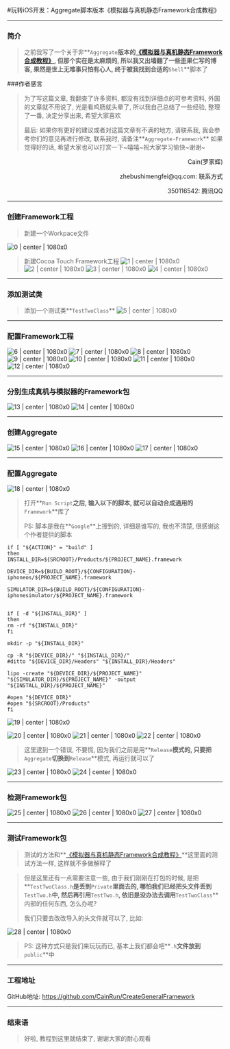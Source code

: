 #玩转iOS开发：Aggregate脚本版本《模拟器与真机静态Framework合成教程》

---
### 简介

> 之前我写了一个关于非**`Aggregate`**版本的[《模拟器与真机静态Framework合成教程》](http://www.jianshu.com/p/305c62fa9e2b), 但那个实在是太麻烦的, 所以我又出墙翻了一些歪果仁写的博客, 果然是世上无难事只怕有心人, 终于被我找到合适的**`Shell`**脚本了

###作者感言
> 为了写这篇文章, 我翻查了许多资料, 都没有找到详细点的可参考资料, 外国的文章就不用说了, 光是看鸡肠就头晕了, 所以我自己总结了一些经验, 整理了一番, 决定分享出来, 希望大家喜欢
>
> 最后:
> 如果你有更好的建议或者对这篇文章有不满的地方, 请联系我, 我会参考你们的意见再进行修改, 联系我时, 请备注**`Aggregate-Framework`** 如果觉得好的话, 希望大家也可以打赏一下~嘻嘻~祝大家学习愉快~谢谢~
>

<p align="right">Cain(罗家辉)</p>
<p align="right">zhebushimengfei@qq.com: 联系方式</p>
<p align="right">350116542: 腾讯QQ</p>

---
### 创建Framework工程

> 新建一个Workpace文件

![0 | center | 1080x0](https://github.com/CainRun/CreateGeneralFramework/blob/master/AggregateFramework/images/0.png)

> 新建Cocoa Touch Framework工程
> ![1 | center | 1080x0](https://github.com/CainRun/CreateGeneralFramework/blob/master/AggregateFramework/images/1.png)
> ![2 | center | 1080x0](https://github.com/CainRun/CreateGeneralFramework/blob/master/AggregateFramework/images/2.png)
> ![3 | center | 1080x0](https://github.com/CainRun/CreateGeneralFramework/blob/master/AggregateFramework/images/3.png)
> ![4 | center | 1080x0](https://github.com/CainRun/CreateGeneralFramework/blob/master/AggregateFramework/images/4.png)

---
### 添加测试类

> 添加一个测试类**`TestTwoClass`**
> ![5 | center | 1080x0](https://github.com/CainRun/CreateGeneralFramework/blob/master/AggregateFramework/images/5.png)

---
### 配置Framework工程
![6 | center | 1080x0](https://github.com/CainRun/CreateGeneralFramework/blob/master/AggregateFramework/images/6.png)
![7 | center | 1080x0](https://github.com/CainRun/CreateGeneralFramework/blob/master/AggregateFramework/images/7.png)
![8 | center | 1080x0](https://github.com/CainRun/CreateGeneralFramework/blob/master/AggregateFramework/images/8.png)
![9 | center | 1080x0](https://github.com/CainRun/CreateGeneralFramework/blob/master/AggregateFramework/images/9.png)
![10 | center | 1080x0](https://github.com/CainRun/CreateGeneralFramework/blob/master/AggregateFramework/images/10.png)
![11 | center | 1080x0](https://github.com/CainRun/CreateGeneralFramework/blob/master/AggregateFramework/images/11.png)
![12 | center | 1080x0](https://github.com/CainRun/CreateGeneralFramework/blob/master/AggregateFramework/images/12.png)

---
### 分别生成真机与模拟器的Framework包

![13 | center | 1080x0](https://github.com/CainRun/CreateGeneralFramework/blob/master/AggregateFramework/images/13.png)
![14 | center | 1080x0](https://github.com/CainRun/CreateGeneralFramework/blob/master/AggregateFramework/images/14.png)

---
### 创建Aggregate

![15 | center | 1080x0](https://github.com/CainRun/CreateGeneralFramework/blob/master/AggregateFramework/images/15.png)
![16 | center | 1080x0](https://github.com/CainRun/CreateGeneralFramework/blob/master/AggregateFramework/images/16.png)
![17 | center | 1080x0](https://github.com/CainRun/CreateGeneralFramework/blob/master/AggregateFramework/images/17.png)

---
### 配置Aggregate

![18 | center | 1080x0](https://github.com/CainRun/CreateGeneralFramework/blob/master/AggregateFramework/images/18.png)

> 打开**`Run Script`**之后, 输入以下的脚本, 就可以自动合成通用的**`Framework`**库了
>
> PS: 脚本是我在**`Google`**上搜到的, 详细是谁写的, 我也不清楚, 很感谢这个作者提供的脚本

```shell
if [ "${ACTION}" = "build" ]
then
INSTALL_DIR=${SRCROOT}/Products/${PROJECT_NAME}.framework

DEVICE_DIR=${BUILD_ROOT}/${CONFIGURATION}-iphoneos/${PROJECT_NAME}.framework

SIMULATOR_DIR=${BUILD_ROOT}/${CONFIGURATION}-iphonesimulator/${PROJECT_NAME}.framework


if [ -d "${INSTALL_DIR}" ]
then
rm -rf "${INSTALL_DIR}"
fi

mkdir -p "${INSTALL_DIR}"

cp -R "${DEVICE_DIR}/" "${INSTALL_DIR}/"
#ditto "${DEVICE_DIR}/Headers" "${INSTALL_DIR}/Headers"

lipo -create "${DEVICE_DIR}/${PROJECT_NAME}" "${SIMULATOR_DIR}/${PROJECT_NAME}" -output "${INSTALL_DIR}/${PROJECT_NAME}"

#open "${DEVICE_DIR}"
#open "${SRCROOT}/Products"
fi
```

![19 | center | 1080x0](https://github.com/CainRun/CreateGeneralFramework/blob/master/AggregateFramework/images/19.png)

![20 | center | 1080x0](https://github.com/CainRun/CreateGeneralFramework/blob/master/AggregateFramework/images/20.png)
![21 | center | 1080x0](https://github.com/CainRun/CreateGeneralFramework/blob/master/AggregateFramework/images/21.png)
![22 | center | 1080x0](https://github.com/CainRun/CreateGeneralFramework/blob/master/AggregateFramework/images/22.png)



> 这里逮到一个错误, 不要慌, 因为我们之前是用**`Release`**模式的, 只要把**`Aggregate`**切换到**`Release`**模式, 再运行就可以了



![23 | center | 1080x0](https://github.com/CainRun/CreateGeneralFramework/blob/master/AggregateFramework/images/23.png)
![24 | center | 1080x0](https://github.com/CainRun/CreateGeneralFramework/blob/master/AggregateFramework/images/24.png)

---
### 检测Framework包

![25 | center | 1080x0](https://github.com/CainRun/CreateGeneralFramework/blob/master/AggregateFramework/images/25.png)
![26 | center | 1080x0](https://github.com/CainRun/CreateGeneralFramework/blob/master/AggregateFramework/images/26.png)
![27 | center | 1080x0](https://github.com/CainRun/CreateGeneralFramework/blob/master/AggregateFramework/images/27.png)

---
### 测试Framework包

> 测试的方法和**[《模拟器与真机静态Framework合成教程》](http://www.jianshu.com/p/305c62fa9e2b)**这里面的测试方法一样, 这样就不多做解释了



> 但是这里还有一点需要注意一些, 由于我们刚刚在打包的时候, 是把**`TestTwoClass.h`**是丢到**`Private`**里面去的, 哪怕我们已经把头文件丢到**`TestTwo.h`**中, 然后再引用**`TestTwo.h`**, 依旧是没办法去调用**`TestTwoClass`**内部的任何东西, 怎么办呢?
>
> 我们只要去改改导入的头文件就可以了, 比如:



![28 | center | 1080x0](https://github.com/CainRun/CreateGeneralFramework/blob/master/AggregateFramework/images/28.png)



> PS: 这种方式只是我们来玩玩而已, 基本上我们都会吧**`.h`**文件放到**`public`**中



---
### 工程地址

GitHub地址: https://github.com/CainRun/CreateGeneralFramework

---
### 结束语

> 好啦, 教程到这里就结束了, 谢谢大家的耐心观看

